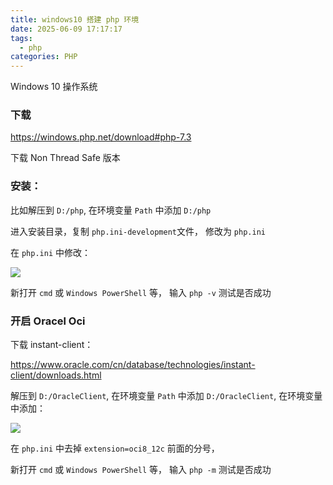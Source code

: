 ```yaml
---
title: windows10 搭建 php 环境
date: 2025-06-09 17:17:17
tags:
  - php
categories: PHP
---
```

Windows 10 操作系统

### 下载

https://windows.php.net/download#php-7.3

下载 Non Thread Safe 版本

### 安装：

比如解压到  `D:/php`, 在环境变量 `Path` 中添加 `D:/php`

进入安装目录，复制 `php.ini-development`文件， 修改为 `php.ini`

在 `php.ini` 中修改：

![](images/20200206161608.png)

新打开 `cmd` 或 `Windows PowerShell` 等， 输入 `php -v` 测试是否成功

### 开启 Oracel  Oci

下载 instant-client：

https://www.oracle.com/cn/database/technologies/instant-client/downloads.html

解压到 `D:/OracleClient`, 在环境变量 `Path` 中添加 `D:/OracleClient`, 在环境变量中添加：

![](images/20200206160233.png)

在 `php.ini` 中去掉 `extension=oci8_12c` 前面的分号，

新打开 `cmd` 或 `Windows PowerShell` 等， 输入 `php -m` 测试是否成功



